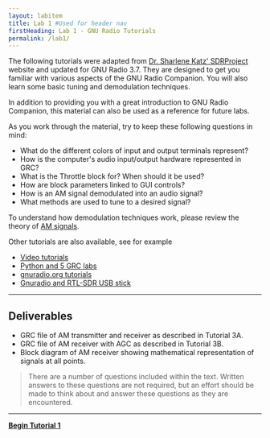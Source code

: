 ```yaml
---
layout: labitem
title: Lab 1 #Used for header nav
firstHeading: Lab 1 - GNU Radio Tutorials
permalink: /lab1/
---
```


The following tutorials were adapted from [Dr. Sharlene Katz' SDRProject](http://www.csun.edu/~skatz/katzpage/sdr_project/sdrproject.html) website and updated for GNU Radio 3.7. They are designed to get you familiar with various aspects of the GNU Radio Companion. You will also learn some basic tuning and demodulation techniques.

In addition to providing you with a great introduction to GNU Radio Companion, this material can also be used as a reference for future labs.

As you work through the material, try to keep these following questions in mind:

- What do the different colors of input and output terminals represent?
- How is the computer's audio input/output hardware represented in GRC?
- What is the Throttle block for? When should it be used?
- How are block parameters linked to GUI controls?
- How is an AM signal demodulated into an audio signal?
- What methods are used to tune to a desired signal?

<!-- #TODO -->
To understand how demodulation techniques work, please review the theory of [AM signals](./data/REPLACE_Theory_SM_SSB.pdf).

Other tutorials are also available, see for example

- [Video tutorials](https://www.youtube.com/playlist?list=PL618122BD66C8B3C4)
- [Python and 5 GRC labs](http://files.ettus.com/tutorials/)
- [gnuradio.org tutorials](https://wiki.gnuradio.org/index.php/Tutorials)
- [Gnuradio and RTL-SDR USB stick](http://www.rtl-sdr.com/tutorial-creating-fm-receiver-gnuradio-rtl-sdr/?PageSpeed=noscript)

---

## Deliverables

- GRC file of AM transmitter and receiver as described in Tutorial 3A.
- GRC file of AM receiver with AGC as described in Tutorial 3B.
- Block diagram of AM receiver showing mathematical representation of signals at all points.

>There are a number of questions included within the text. Written answers to these questions are not required, but an effort should be made to think about and answer these questions as they are encountered.

---

[**Begin Tutorial 1**](tutorial1.md)
